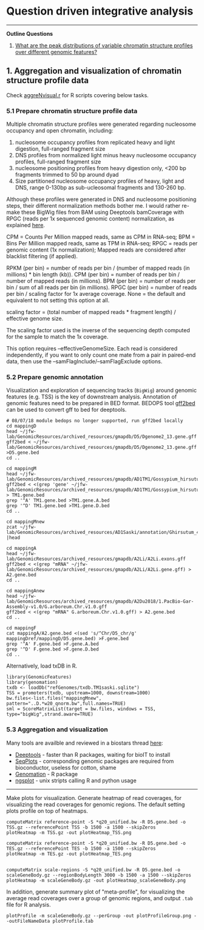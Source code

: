 # Question driven integrative analysis
---

**Outline Questions** 

1. [What are the peak distributions of variable chromatin structure profiles over different genomic features?](#)




## 1. Aggregation and visualization of chromatin structure profile data

Check [aggreNvisual.r](scripts/aggreNvisual.r) for R scripts covering below tasks.

### 5.1 Prepare chromatin structure profile data

Multiple chromatin structure profiles were generated regarding nucleosome occupancy and open chromatin, including:

1. nucleosome occupancy profiles from replicated heavy and light digestion, full-ranged fragment size
2. DNS profiles from normalized light minus heavy nucleosome occupancy profiles, full-ranged fragment size
3. nucleosome positioning profiles from heavy digestion only, <200 bp fragments trimmed to 50 bp around dyad
4. Size partitioned nucleosome occupancy profiles of heavy, light and DNS, range 0-130bp as sub-ucleosomal fragments and 130-260 bp.

Although these profiles were generated in DNS and nucleosome positioning steps, their different normalization methods bother me. I would rather re-make these BigWig files from BAM using Deeptools bamCoverage with RPGC (reads per 1x sequenced genomic content) normalization, as explained [here](https://deeptools.readthedocs.io/en/develop/content/tools/bamCoverage.html ).


CPM = Counts Per Million mapped reads, same as CPM in RNA-seq; 
BPM = Bins Per Million mapped reads, same as TPM in RNA-seq; 
RPGC = reads per genomic content (1x normalization); Mapped reads are considered after blacklist filtering (if applied). 


RPKM (per bin) = number of reads per bin / (number of mapped reads (in millions) * bin length (kb)). 
CPM (per bin) = number of reads per bin / number of mapped reads (in millions). 
BPM (per bin) = number of reads per bin / sum of all reads per bin (in millions). 
RPGC (per bin) = number of reads per bin / scaling factor for 1x average coverage. 
None = the default and equivalent to not setting this option at all. 


scaling factor = (total number of mapped reads * fragment length) / effective genome size. 

The scaling factor used is the inverse of the sequencing depth computed for the sample to match the 1x coverage. 

This option requires –effectiveGenomeSize. Each read is considered independently, if you want to only count one mate from a pair in paired-end data, then use the –samFlagInclude/–samFlagExclude options.


### 5.2 Prepare genomic annotation
 
Visualization and exploration of sequencing tracks (`BigWig`) around genomic features (e.g. TSS) is the key of downstream analysis. Annotation of genomic features need to be prepared in BED format. BEDOPS tool [gff2bed](https://bedops.readthedocs.io/en/latest/content/reference/file-management/conversion/gff2bed.html) can be used to convert gff to bed for deeptools.

    # 08/07/18 module bedops no longer supported, run gff2bed locally
    cd mappingD
    head ~/jfw-lab/GenomicResources/archived_resources/gmapdb/D5/Dgenome2_13.gene.gff
    gff2bed < ~/jfw-lab/GenomicResources/archived_resources/gmapdb/D5/Dgenome2_13.gene.gff >D5.gene.bed
    cd ..
    
    cd mappingM
    head ~/jfw-lab/GenomicResources/archived_resources/gmapdb/AD1TM1/Gossypium_hirsutum_v1.1.gene.gff3
    gff2bed < <(grep 'gene' ~/jfw-lab/GenomicResources/archived_resources/gmapdb/AD1TM1/Gossypium_hirsutum_v1.1.gene.gff3) > TM1.gene.bed
    grep '^A' TM1.gene.bed >TM1.gene.A.bed
    grep '^D' TM1.gene.bed >TM1.gene.D.bed
    cd ..
    
    cd mappingMnew
    zcat ~/jfw-lab/GenomicResources/archived_resources/AD1Saski/annotation/Ghirsutum_458_v1.1.gene_exons.gff3.gz |head
    
    cd mappingA
    head ~/jfw-lab/GenomicResources/archived_resources/gmapdb/A2Li/A2Li.exons.gff
    gff2bed < <(grep "mRNA" ~/jfw-lab/GenomicResources/archived_resources/gmapdb/A2Li/A2Li.gene.gff) > A2.gene.bed
    cd ..
 
    cd mappingAnew
    head ~/jfw-lab/GenomicResources/archived_resources/gmapdb/A2Du2018/1.PacBio-Gar-Assembly-v1.0/G.arboreum.Chr.v1.0.gff
    gff2bed < <(grep "mRNA" G.arboreum.Chr.v1.0.gff) > A2.gene.bed
    cd ..
    
    cd mappingF
    cat mappingA/A2.gene.bed <(sed 's/^Chr/D5_chr/g' mappingDref/mappingD/D5.gene.bed) >F.gene.bed
    grep '^A' F.gene.bed >F.gene.A.bed
    grep '^D' F.gene.bed >F.gene.D.bed
    cd ..

Alternatively, load txDB in R.

    library(GenomicFeatures)
    library(genomation)
    txdb <- loadDb("refGenomes/txdb.TM1saski.sqlite")
    TSS = promoters(txdb, upstream=1000, downstream=1000)
    bw.files<-list.files("mappingMnew", pattern="..D.*w20_qnorm.bw",full.names=TRUE)
    sml = ScoreMatrixList(target = bw.files, windows = TSS, type="bigWig",strand.aware=TRUE)


### 5.3 Aggregation and visualization
    
Many tools are availble and reviewed in a biostars thread [here](https://www.biostars.org/p/180314/):

* [Deeptools](http://deeptools.readthedocs.io/en/latest/index.html) - faster than R packages, waiting for bioIT to install
* [SeqPlots](http://przemol.github.io/seqplots/) - corresponding genomic packages are required from bioconductor, useless for cotton, shame
* [Genomation](https://bioconductor.org/packages/release/bioc/html/genomation.html) - R package
* [ngsplot](https://github.com/shenlab-sinai/ngsplot) - unix stripts calling R and python usage

---

Make plots for visualization. Generate heatmap of read coverages, for visualizing the read coverages for genomic regions. The default setting plots profile on top of heatmaps.

    computeMatrix reference-point -S *q20_unified.bw -R D5.gene.bed -o TSS.gz --referencePoint TSS -b 1500 -a 1500 --skipZeros 
    plotHeatmap -m TSS.gz -out plotHeatmap_TSS.png
    
    computeMatrix reference-point -S *q20_unified.bw -R D5.gene.bed -o TES.gz --referencePoint TES -b 1500 -a 1500 --skipZeros 
    plotHeatmap -m TES.gz -out plotHeatmap_TES.png
    
    
    computeMatrix scale-regions -S *q20_unified.bw -R D5.gene.bed -o scaleGeneBody.gz --regionBodyLength 3000 -b 1500 -a 1500 --skipZeros
    plotHeatmap -m scaleGeneBody.gz -out plotHeatmap_scaleGeneBody.png
    
In addition, generate summary plot of "meta-profile", for visualizing the average read coverages over a group of genomic regions, and output `.tab` file for R analysis.

    plotProfile -m scaleGeneBody.gz --perGroup -out plotProfileGroup.png --outFileNameData plotProfile.tab


    

